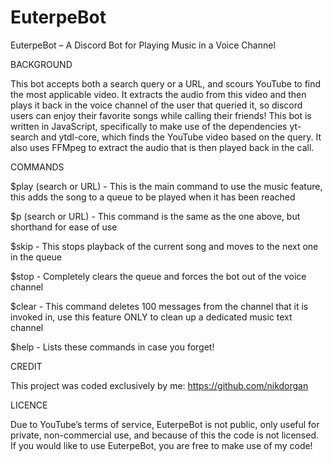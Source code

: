 # EuterpeBot

EuterpeBot – A Discord Bot for Playing Music in a Voice Channel


BACKGROUND

This bot accepts both a search query or a URL, and scours YouTube to find the most applicable video. It extracts the audio from this video and then plays it back in the voice channel of the user that queried it, so discord users can enjoy their favorite songs while calling their friends! This bot is written in JavaScript, specifically to make use of the dependencies yt-search and ytdl-core, which finds the YouTube video based on the query. It also uses FFMpeg to extract the audio that is then played back in the call.


COMMANDS

$play (search or URL) - This is the main command to use the music feature, this adds the song to a queue to be played when it has been reached

$p (search or URL) - This command is the same as the one above, but shorthand for ease of use 

$skip - This stops playback of the current song and moves to the next one in the queue

$stop - Completely clears the queue and forces the bot out of the voice channel

$clear - This command deletes 100 messages from the channel that it is invoked in, use this feature ONLY to clean up a dedicated music text channel

$help - Lists these commands in case you forget!


CREDIT
  
This project was coded exclusively by me: https://github.com/nikdorgan


LICENCE
  
Due to YouTube’s terms of service, EuterpeBot is not public, only useful for private, non-commercial use, and because of this the code is not licensed. If you would like to use EuterpeBot, you are free to make use of my code!